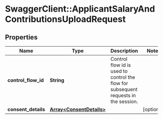 # SwaggerClient::ApplicantSalaryAndContributionsUploadRequest

## Properties
Name | Type | Description | Notes
------------ | ------------- | ------------- | -------------
**control_flow_id** | **String** | Control flow id is used to control the flow for subsequent requests in the session. | 
**consent_details** | [**Array&lt;ConsentDetails&gt;**](ConsentDetails.md) |  | [optional] 

